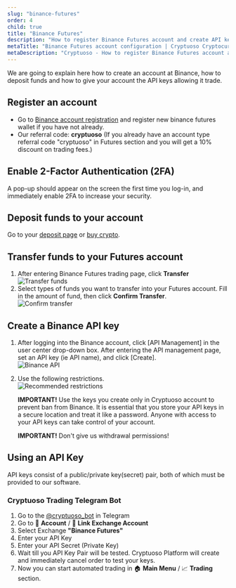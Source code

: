 ```yaml
---
slug: "binance-futures"
order: 4
child: true
title: "Binance Futures"
description: "How to register Binance Futures account and create API keys"
metaTitle: "Binance Futures account configuration | Cryptuoso Cryptocurrency Trading Bot"
metaDescription: "Cryptuoso - How to register Binance Futures account and create API keys"
---
```


We are going to explain here how to create an account at Binance, how to deposit funds and how to give your account the API keys allowing it trade.

## Register an account

-   Go to [Binance account registration](https://www.binance.com/en/futures/ref/cryptuoso) and register new binance futures wallet if you have not already.
-   Our referral code: **cryptuoso** (If you already have an account type referral code "cryptuoso" in Futures section and you will get a 10% discount on trading fees.)

## Enable 2-Factor Authentication (2FA)

A pop-up should appear on the screen the first time you log-in, and immediately enable 2FA to increase your security.

## Deposit funds to your account

Go to your [deposit page](https://www.binance.com/en/my/wallet/exchange/deposit/crypto/BTC) or [buy crypto](https://www.binance.com/en/buy-sell-crypto).

## Transfer funds to your Futures account

1. After entering Binance Futures trading page, click **Transfer**  
   ![Transfer funds](/docs/binance_transfer.png)
2. Select types of funds you want to transfer into your Futures account. Fill in the amount of fund, then click **Confirm Transfer**.  
   ![Confirm transfer](/docs/binance_confirm_transfer.png)

## Create a Binance API key

1. After logging into the Binance account, click [API Management] in the user center drop-down box. After entering the API management page, set an API key (ie API name), and click [Create].  
   ![Binance API](/docs/binance_api.png)

2. Use the following restrictions.  
   ![Recommended restrictions](/docs/binance_api_restrictions.png)

    **IMPORTANT!** Use the keys you create only in Cryptuoso account to prevent ban from Binance. It is essential that you store your API keys in a secure location and treat it like a password. Anyone with access to your API keys can take control of your account.

    **IMPORTANT!** Don't give us withdrawal permissions!

## Using an API Key

API keys consist of a public/private key(secret) pair, both of which must be provided to our software.

### Cryptuoso Trading Telegram Bot

1. Go to the [@cryptuoso_bot](https://t.me/cryptuoso_bot) in Telegram
2. Go to 👤 **Account** / 🔑 **Link Exchange Account**
3. Select Exchange **"Binance Futures"**
4. Enter your API Key
5. Enter your API Secret (Private Key)
6. Wait till you API Key Pair will be tested. Cryptuoso Platform will create and immediately cancel order to test your keys.
7. Now you can start automated trading in 🏠 **Main Menu** / 📈 **Trading** section.
